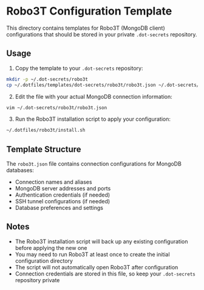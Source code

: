 # Robo3T Configuration Template

This directory contains templates for Robo3T (MongoDB client) configurations that should be stored in your private `.dot-secrets` repository.

## Usage

1. Copy the template to your `.dot-secrets` repository:

```bash
mkdir -p ~/.dot-secrets/robo3t
cp ~/.dotfiles/templates/dot-secrets/robo3t/robo3t.json ~/.dot-secrets/robo3t/
```

2. Edit the file with your actual MongoDB connection information:

```bash
vim ~/.dot-secrets/robo3t/robo3t.json
```

3. Run the Robo3T installation script to apply your configuration:

```bash
~/.dotfiles/robo3t/install.sh
```

## Template Structure

The `robo3t.json` file contains connection configurations for MongoDB databases:

- Connection names and aliases
- MongoDB server addresses and ports
- Authentication credentials (if needed)
- SSH tunnel configurations (if needed)
- Database preferences and settings

## Notes

- The Robo3T installation script will back up any existing configuration before applying the new one
- You may need to run Robo3T at least once to create the initial configuration directory
- The script will not automatically open Robo3T after configuration
- Connection credentials are stored in this file, so keep your `.dot-secrets` repository private 